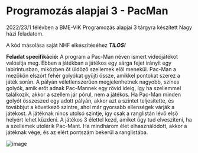 # Programozás alapjai 3 - PacMan

2022/23/1 félévben a BME-VIK Programozás alapjai 3 tárgyra készített Nagy házi feladatom.

A kód másolása saját NHF elkészítéséhez _**TILOS!**_

**Feladat specifikáció:** A program a Pac-Man néven ismert videójátékot valósítja meg. Ebben a játékban a játékos egy sárga fejet irányít egy labirintusban, miközben őt üldöző szellemek elől menekül. Pac-Man a mezőkön elszórt fehér golyókat gyűjti össze, amikkel pontokat szerez a játék során. A pályán véletlenszerűen megjelenhetnek nagyobb, színes golyók, amik erőt adnak Pac-Mannek egy rövid ideig, így ha szellemmel találkozik, akkor a szellem jár pórul, nem a játékos. Ha Pac-Man minden golyót összeszed egy adott pályán, akkor azt a szintet teljesítette, és továbbjut a következő szintre, ahol már gyorsabb ellenségek várják a játékost. A játéknak nincs utolsó szintje, így csak a ranglistán lévő első helyért lehet küzdeni. A játékos 3 élettel kezd, amiket úgy tud elveszíteni, ha a szellemek utolérik Pac-Mant. Ha mindhárom élet elhasználódott, akkor a játéknak vége, és az elért pontszám bekerül a ranglistába.

![image](https://github.com/Jona-G/prog3NHF/assets/63510732/0b89636a-3d5c-4752-8eb7-d7d63e683856)
